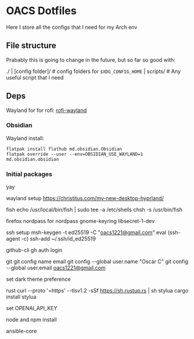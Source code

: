 # OACS Dotfiles

Here I store all the configs that I need for my Arch env

## File structure

Prabably this is going to change in the future, but so far so good with:

./
| [config folder]/ # config folders for `$XDG_CONFIG_HOME`
| scripts/ # Any useful script that I need

## Deps

Wayland for for rofi: [rofi-wayland](https://github.com/lbonn/rofi)

### Obsidian

Wayland install:

```
flatpak install flathub md.obsidian.Obsidian
flatpak override --user --env=OBSIDIAN_USE_WAYLAND=1 md.obsidian.obsidian
```

### Initial packages
yay

wayland setup
https://christitus.com/my-new-desktop-hyprland/

fish
echo /usr/local/bin/fish | sudo tee -a /etc/shells
chsh -s /usr/bin/fish

firefox nordpass
for nordpass gnome-keyring libsecret-1-dev


ssh setup
msh-keygen -t ed25519 -C "oacs1221@gmail.com"
eval (ssh-agent -c)
ssh-add ~/.ssh/id_ed25519

github-cli
gh auth login

git  git config name email
git config --global user.name "Oscar C" 
git config --global user.email oacs1221@gmail.com

set dark theme preference

rust
curl --proto '=https' --tlsv1.2 -sSf https://sh.rustup.rs | sh
stylua 
cargo install stylua

set OPENAI_API_KEY

node and npm install

ansible-core
